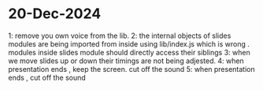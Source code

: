 
# 20-Dec-2024
1: remove you own voice from the lib.
2: the internal objects of slides modules are being imported from inside using lib/index.js which is wrong . modules inside slides module should directly access their siblings
3: when we move slides up or down their timings are not being adjested.
4: when presentation ends , keep the screen. cut off the sound
5: when presentation ends , cut off the sound
